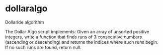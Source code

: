 # dollaralgo
Dollaride algorithm

The Dollar Algo script implements: 
Given an array of unsorted positive integers, write a function that finds runs of 3 consecutive numbers (ascending or descending) and returns the indices where such runs begin. If no such runs are found, return null. 

